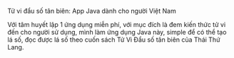 Tử vi đẩu số tân biên: App Java dành cho người Việt Nam

Với tâm huyết lập 1 ứng dụng miễn phí, với mục đích là đem kiến thức tử vi đến cho người sử dụng, 
mình làm ứng dụng Java này, simple để có thể tạo lá số, đọc được lá số theo cuốn sách Tử Vi Đẩu số 
tân biên của Thái Thứ Lang.
